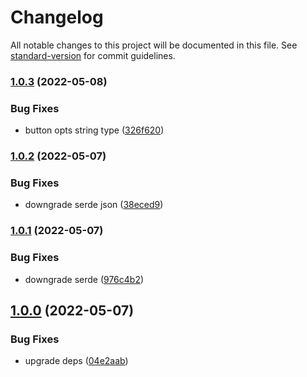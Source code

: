 # Changelog

All notable changes to this project will be documented in this file. See [standard-version](https://github.com/conventional-changelog/standard-version) for commit guidelines.

### [1.0.3](https://github.com/Terkwood/yew-export-button/compare/v1.0.2...v1.0.3) (2022-05-08)


### Bug Fixes

* button opts string type ([326f620](https://github.com/Terkwood/yew-export-button/commit/326f620a9e249dbb31886388c12c456b8c1228e7))

### [1.0.2](https://github.com/Terkwood/yew-export-button/compare/v1.0.1...v1.0.2) (2022-05-07)


### Bug Fixes

* downgrade serde json ([38eced9](https://github.com/Terkwood/yew-export-button/commit/38eced9db2c2b5fc8e240a4b85f710b6022581c2))

### [1.0.1](https://github.com/Terkwood/yew-export-button/compare/v1.0.0...v1.0.1) (2022-05-07)


### Bug Fixes

* downgrade serde ([976c4b2](https://github.com/Terkwood/yew-export-button/commit/976c4b243d3fcbecdab0086a646432d0d11208ee))

## [1.0.0](https://github.com/Terkwood/yew-export-button/compare/v0.1.0...v1.0.0) (2022-05-07)


### Bug Fixes

* upgrade deps ([04e2aab](https://github.com/Terkwood/yew-export-button/commit/04e2aabb00c53edbafe80d57c3d9c6f768a9e4a4))
